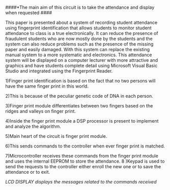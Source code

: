 ####*The main aim of this circuit is to take the attendance and display when requested ####

This paper is presented about a system of recording student attendance using fingerprint identification that allows students to monitor student attendance to class is a true electronically. It can reduce the presence of fraudulent students who are now mostly done by the students and the system can also reduce problems such as the presence of the missing paper and easily damaged. With this system can replace the existing manual system to a more systematic and electronics. This attendance system will be displayed on a computer lecturer with more attractive and graphics and have students complete detail using Microsoft Visual Basic Studio and integrated using the Fingerprint Reader.


1)Finger print identification is based on the fact that no two persons will have the same finger print in this world. 

2)This is because of the peculiar genetic code of DNA in each person. 

3)Finger print module differentiates between two fingers based on the ridges and valleys on finger print. 

4)Inside the finger print module a DSP processor is present to implement and analyze the algorithm.

5)Main heart of the circuit is finger print module. 

6)This sends commands to the controller when ever finger print is matched. 

7)Microcontroller receives these commands from the finger print module and uses the internal EEPROM to store the attendance. 
8
)Keypad is used to send the requests to the controller either enroll the new one or to save the attendance or to exit.


*LCD DISPLAY displays the messages related to the commands received*